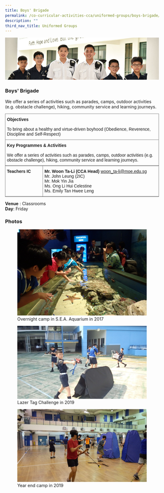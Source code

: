 ```yaml
---
title: Boys' Brigade
permalink: /co-curricular-activities-cca/uniformed-groups/boys-brigade/
description: ""
third_nav_title: Uniformed Groups
---
```

![](/images/Website%20Banners%20Subpage/948x260%20masterhead%20-%20Co%20Curricular%20Activities4.jpg)
### Boys' Brigade

We offer a series of activities such as parades, camps, outdoor activities (e.g. obstacle challenge), hiking, community service and learning journeys.

<style type="text/css">
.tg  {border-collapse:collapse;border-spacing:0;}
.tg td{border-color:black;border-style:solid;border-width:1px;font-family:Arial, sans-serif;font-size:14px;
  overflow:hidden;padding:10px 5px;word-break:normal;}
.tg th{border-color:black;border-style:solid;border-width:1px;font-family:Arial, sans-serif;font-size:14px;
  font-weight:normal;overflow:hidden;padding:10px 5px;word-break:normal;}
.tg .tg-0pky{border-color:inherit;text-align:left;vertical-align:top}
</style>
<table class="tg">
<thead>
  <tr>
    <th class="tg-0pky" colspan="2"><span style="font-weight:bold">Objectives</span><br><br><span style="font-weight:400;font-style:normal">To bring about a healthy and virtue-driven boyhood (Obedience, Reverence, Discipline and Self-Respect)</span></th>
  </tr>
</thead>
<tbody>
  <tr>
    <td class="tg-0pky" colspan="2"><span style="font-weight:bold">Key Programmes &amp; Activities</span><br><br><span style="font-weight:400;font-style:normal">We offer a series of activities such as parades, camps, outdoor activities (e.g. obstacle challenge), hiking, community service and learning journeys.</span></td>
  </tr>
  <tr>
    <td class="tg-0pky"><span style="font-weight:bold">Teachers IC</span></td>
    <td class="tg-0pky"><span style="font-weight:800;font-style:normal">Mr. Woon Ta-Li (CCA Head) </span><a href="mailto:woon_ta-li@moe.edu.sg" target="_blank" rel="noopener noreferrer">woon_ta-li@moe.edu.sg</a>
			<br><span style="font-weight:400;font-style:normal">Mr. John Leung (2IC)
</span><br><span style="font-weight:400;font-style:normal">Mr. Mok Yin Jia
</span><br><span style="font-weight:400;font-style:normal">Ms. Ong Li Hui Celestine
</span><br><span style="font-weight:400">Ms. Emily Tan Hwee Leng
</span></td>
</tr>
</tbody>
</table>


**Venue** : Classrooms
<br>
**Day**: Friday
 



### Photos

<figure>
<img src="/images/bb%201.jpg">
<figcaption>Overnight camp in&nbsp;S.E.A. Aquarium&nbsp;in 2017</figcaption>
</figure>

<figure>
<img src="/images/bb%202.jpg">
<figcaption>Lazer Tag Challenge in 2019</figcaption>
</figure>

<figure>
<img src="/images/bb%203.jpg">
<figcaption>Year end camp in 2019</figcaption>
</figure>